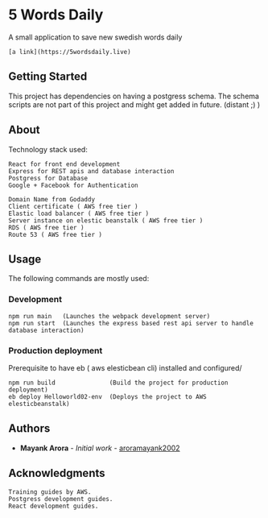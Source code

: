 # 5 Words Daily

A small application to save new swedish words daily
```
[a link](https://5wordsdaily.live)

```

## Getting Started

This project has dependencies on having a postgress schema.
The schema scripts are not part of this project and might get added in future. (distant ;) )

## About

Technology stack used:
```
React for front end development
Express for REST apis and database interaction
Postgress for Database
Google + Facebook for Authentication

Domain Name from Godaddy
Client certificate ( AWS free tier )
Elastic load balancer ( AWS free tier )
Server instance on elestic beanstalk ( AWS free tier )
RDS ( AWS free tier )
Route 53 ( AWS free tier )
```
## Usage

The following commands are mostly used:

### Development

```
npm run main   (Launches the webpack development server)
npm run start  (Launches the express based rest api server to handle database interaction)
```

### Production deployment

Prerequisite to have eb ( aws elesticbean cli) installed and configured/

```
npm run build               (Build the project for production deployment)
eb deploy Helloworld02-env  (Deploys the project to AWS elesticbeanstalk)
```

## Authors

* **Mayank Arora** - *Initial work* - [aroramayank2002](https://github.com/aroramayank2002)

## Acknowledgments

```
Training guides by AWS.
Postgress development guides.
React development guides.
```